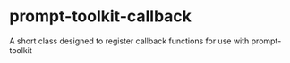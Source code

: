 # prompt-toolkit-callback
A short class designed to register callback functions for use with prompt-toolkit
